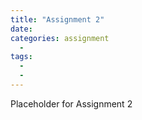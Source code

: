 ```yaml
---
title: "Assignment 2"
date: 
categories: assignment
  - 
tags:
  - 
  - 
---
```


Placeholder for Assignment 2